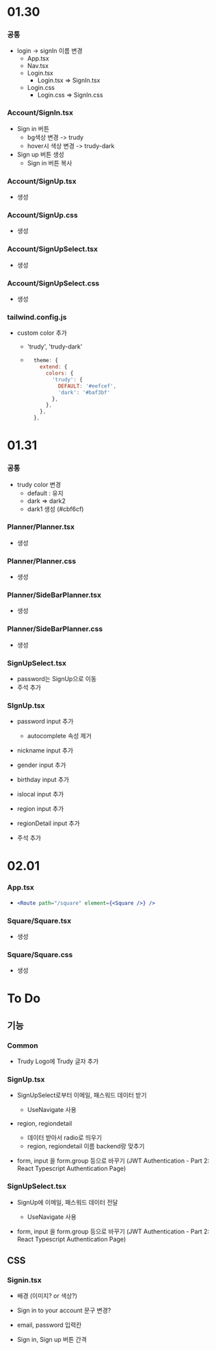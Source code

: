 # 01.30

### 공통

- login -> signIn 이름 변경
  - App.tsx
  - Nav.tsx
  - Login.tsx
    - Login.tsx => SignIn.tsx
  - Login.css
    - Login.css => SignIn.css



### Account/SignIn.tsx

- Sign in 버튼
  - bg색상 변경 -> trudy
  - hover시 색상 변경 -> trudy-dark
- Sign up 버튼 생성
  - Sign in 버튼 복사



### Account/SignUp.tsx

- 생성



### Account/SignUp.css

- 생성



### Account/SignUpSelect.tsx

- 생성



### Account/SignUpSelect.css

- 생성



### tailwind.config.js

- custom color 추가

  - 'trudy', 'trudy-dark'

  - ```javascript
      theme: {
        extend: {
          colors: {
            'trudy': {
              DEFAULT: '#eefcef',
              'dark': '#baf3bf'
            },
          },
        },
      },
    ```





# 01.31

### 공통

- trudy color 변경
  - default : 유지
  - dark => dark2
  - dark1 생성 (\#cbf6cf)



### Planner/Planner.tsx

- 생성



### Planner/Planner.css

- 생성



### Planner/SideBarPlanner.tsx

- 생성



### Planner/SideBarPlanner.css

- 생성



### SignUpSelect.tsx

- password는 SignUp으로 이동
- 주석 추가



### SIgnUp.tsx

- password input 추가
  - autocomplete 속성 제거

- nickname input 추가
- gender input 추가
- birthday input 추가
- islocal input 추가
- region input 추가
- regionDetail input 추가
- 주석 추가





# 02.01

### App.tsx

- ```jsx
  <Route path="/square" element={<Square />} />
  ```



### Square/Square.tsx

- 생성



### Square/Square.css

- 생성







# To Do

## 기능

### Common

- Trudy Logo에 Trudy 글자 추가



### SignUp.tsx

- SignUpSelect로부터 이메일, 패스워드 데이터 받기
  - UseNavigate 사용

- region, regiondetail
  - 데이터 받아서 radio로 띄우기
  - region, regiondetail 이름 backend랑 맞추기

- form, input 을 form.group 등으로 바꾸기 (JWT Authentication - Part 2: React Typescript Authentication Page)



### SignUpSelect.tsx

- SignUp에 이메일, 패스워드 데이터 전달
  - UseNavigate 사용

- form, input 을 form.group 등으로 바꾸기 (JWT Authentication - Part 2: React Typescript Authentication Page)



## CSS

### Signin.tsx

- 배경 (이미지? or 색상?)

- Sign in to your account 문구 변경?

- email, password 입력칸

- Sign in, Sign up 버튼 간격

